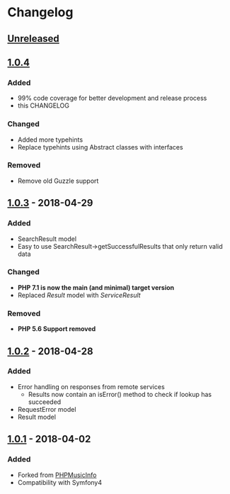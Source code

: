 # Changelog

## [Unreleased]

## [1.0.4]
### Added
- 99% code coverage for better development and release process
- this CHANGELOG

### Changed
- Added more typehints
- Replace typehints using Abstract classes with interfaces

### Removed
- Remove old Guzzle support

## [1.0.3] - 2018-04-29
### Added
- SearchResult model
- Easy to use SearchResult->getSuccessfulResults that only return valid data

### Changed
- **PHP 7.1 is now the main (and minimal) target version**
- Replaced _Result_ model with _ServiceResult_

### Removed
- **PHP 5.6 Support removed**

## [1.0.2] - 2018-04-28
### Added
- Error handling on responses from remote services
  - Results now contain an isError() method to check if lookup has succeeded
- RequestError model
- Result model

## [1.0.1] - 2018-04-02
### Added
- Forked from [PHPMusicInfo]
- Compatibility with Symfony4


[Unreleased]: https://github.com/PBXg33k/php-info-base/compare/v1.0.4...HEAD
[1.0.4]: https://github.com/PBXg33k/php-info-base/compare/v1.0.3...v1.0.4
[1.0.3]: https://github.com/PBXg33k/php-info-base/compare/v1.0.2...v1.0.3
[1.0.2]: https://github.com/PBXg33k/php-info-base/compare/v1.0.1...v1.0.2
[1.0.1]: https://github.com/PBXg33k/php-info-base/compare/v1.0...v1.0.1

[PHPMusicInfo]: https://github.com/PBXg33k/php-music-info